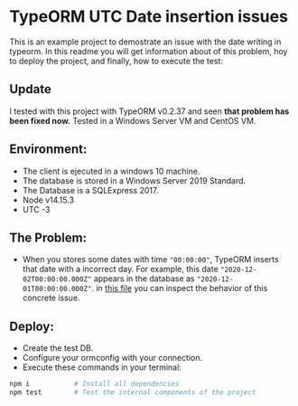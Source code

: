 # TypeORM UTC Date insertion issues

This is an example project to demostrate an issue with the date writing in typeorm. In this readme you will get information about of this problem, hoy to deploy the project, and finally, how to execute the test:

## Update
I tested with this project with TypeORM v0.2.37 and seen __that problem has been fixed now.__ Tested in a Windows Server VM and CentOS VM.

## Environment:
- The client is ejecuted in a windows 10 machine.
- The database is stored in a Windows Server 2019 Standard.
- The Database is a SQLExpress 2017.
- Node v14.15.3
- UTC -3

## The Problem:
- When you stores some dates with time `"00:00:00"`, TypeORM inserts that date with a incorrect day. For example, this date `"2020-12-02T00:00:00.000Z"` appears in the database as `"2020-12-01T00:00:00.000Z"`. in [this file](src/sus.test.ts) you can inspect the behavior of this concrete issue.

## Deploy:
- Create the test DB.
- Configure your ormconfig with your connection.
- Execute these commands in your terminal:
```bash
npm i           # Install all dependencies
npm test        # Test the internal components of the project
```